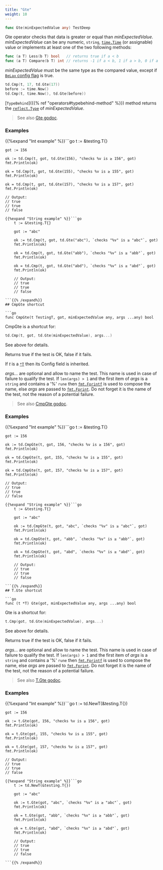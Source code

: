 ```yaml
---
title: "Gte"
weight: 10
---
```


```go
func Gte(minExpectedValue any) TestDeep
```

Gte operator checks that data is greater or equal than
*minExpectedValue*. *minExpectedValue* can be any numeric, `string`,
[`time.Time`](https://pkg.go.dev/time#Time) (or assignable) value or implements at least one of the
two following methods:

```go
func (a T) Less(b T) bool   // returns true if a < b
func (a T) Compare(b T) int // returns -1 if a < b, 1 if a > b, 0 if a == b
```

*minExpectedValue* must be the same type as the compared value,
except if [`BeLax` config flag](https://pkg.go.dev/github.com/maxatome/go-testdeep/td#ContextConfig.BeLax) is true.

```go
td.Cmp(t, 17, td.Gte(17))
before := time.Now()
td.Cmp(t, time.Now(), td.Gte(before))
```

[`TypeBehind`]({{% ref "operators#typebehind-method" %}}) method returns the [`reflect.Type`](https://pkg.go.dev/reflect#Type) of *minExpectedValue*.


> See also [<i class='fas fa-book'></i> Gte godoc](https://pkg.go.dev/github.com/maxatome/go-testdeep/td#Gte).

### Examples

{{%expand "Int example" %}}```go
	t := &testing.T{}

	got := 156

	ok := td.Cmp(t, got, td.Gte(156), "checks %v is ≥ 156", got)
	fmt.Println(ok)

	ok = td.Cmp(t, got, td.Gte(155), "checks %v is ≥ 155", got)
	fmt.Println(ok)

	ok = td.Cmp(t, got, td.Gte(157), "checks %v is ≥ 157", got)
	fmt.Println(ok)

	// Output:
	// true
	// true
	// false

```{{% /expand%}}
{{%expand "String example" %}}```go
	t := &testing.T{}

	got := "abc"

	ok := td.Cmp(t, got, td.Gte("abc"), `checks "%v" is ≥ "abc"`, got)
	fmt.Println(ok)

	ok = td.Cmp(t, got, td.Gte("abb"), `checks "%v" is ≥ "abb"`, got)
	fmt.Println(ok)

	ok = td.Cmp(t, got, td.Gte("abd"), `checks "%v" is ≥ "abd"`, got)
	fmt.Println(ok)

	// Output:
	// true
	// true
	// false

```{{% /expand%}}
## CmpGte shortcut

```go
func CmpGte(t TestingT, got, minExpectedValue any, args ...any) bool
```

CmpGte is a shortcut for:

```go
td.Cmp(t, got, td.Gte(minExpectedValue), args...)
```

See above for details.

Returns true if the test is OK, false if it fails.

If *t* is a [`*T`](https://pkg.go.dev/github.com/maxatome/go-testdeep/td#T) then its Config field is inherited.

*args...* are optional and allow to name the test. This name is
used in case of failure to qualify the test. If `len(args) > 1` and
the first item of *args* is a `string` and contains a '%' `rune` then
[`fmt.Fprintf`](https://pkg.go.dev/fmt#Fprintf) is used to compose the name, else *args* are passed to
[`fmt.Fprint`](https://pkg.go.dev/fmt#Fprint). Do not forget it is the name of the test, not the
reason of a potential failure.


> See also [<i class='fas fa-book'></i> CmpGte godoc](https://pkg.go.dev/github.com/maxatome/go-testdeep/td#CmpGte).

### Examples

{{%expand "Int example" %}}```go
	t := &testing.T{}

	got := 156

	ok := td.CmpGte(t, got, 156, "checks %v is ≥ 156", got)
	fmt.Println(ok)

	ok = td.CmpGte(t, got, 155, "checks %v is ≥ 155", got)
	fmt.Println(ok)

	ok = td.CmpGte(t, got, 157, "checks %v is ≥ 157", got)
	fmt.Println(ok)

	// Output:
	// true
	// true
	// false

```{{% /expand%}}
{{%expand "String example" %}}```go
	t := &testing.T{}

	got := "abc"

	ok := td.CmpGte(t, got, "abc", `checks "%v" is ≥ "abc"`, got)
	fmt.Println(ok)

	ok = td.CmpGte(t, got, "abb", `checks "%v" is ≥ "abb"`, got)
	fmt.Println(ok)

	ok = td.CmpGte(t, got, "abd", `checks "%v" is ≥ "abd"`, got)
	fmt.Println(ok)

	// Output:
	// true
	// true
	// false

```{{% /expand%}}
## T.Gte shortcut

```go
func (t *T) Gte(got, minExpectedValue any, args ...any) bool
```

Gte is a shortcut for:

```go
t.Cmp(got, td.Gte(minExpectedValue), args...)
```

See above for details.

Returns true if the test is OK, false if it fails.

*args...* are optional and allow to name the test. This name is
used in case of failure to qualify the test. If `len(args) > 1` and
the first item of *args* is a `string` and contains a '%' `rune` then
[`fmt.Fprintf`](https://pkg.go.dev/fmt#Fprintf) is used to compose the name, else *args* are passed to
[`fmt.Fprint`](https://pkg.go.dev/fmt#Fprint). Do not forget it is the name of the test, not the
reason of a potential failure.


> See also [<i class='fas fa-book'></i> T.Gte godoc](https://pkg.go.dev/github.com/maxatome/go-testdeep/td#T.Gte).

### Examples

{{%expand "Int example" %}}```go
	t := td.NewT(&testing.T{})

	got := 156

	ok := t.Gte(got, 156, "checks %v is ≥ 156", got)
	fmt.Println(ok)

	ok = t.Gte(got, 155, "checks %v is ≥ 155", got)
	fmt.Println(ok)

	ok = t.Gte(got, 157, "checks %v is ≥ 157", got)
	fmt.Println(ok)

	// Output:
	// true
	// true
	// false

```{{% /expand%}}
{{%expand "String example" %}}```go
	t := td.NewT(&testing.T{})

	got := "abc"

	ok := t.Gte(got, "abc", `checks "%v" is ≥ "abc"`, got)
	fmt.Println(ok)

	ok = t.Gte(got, "abb", `checks "%v" is ≥ "abb"`, got)
	fmt.Println(ok)

	ok = t.Gte(got, "abd", `checks "%v" is ≥ "abd"`, got)
	fmt.Println(ok)

	// Output:
	// true
	// true
	// false

```{{% /expand%}}
